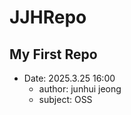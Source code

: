 # JJHRepo
## My First Repo
- Date: 2025.3.25 16:00  
    - author: junhui jeong  
    - subject: OSS
    
